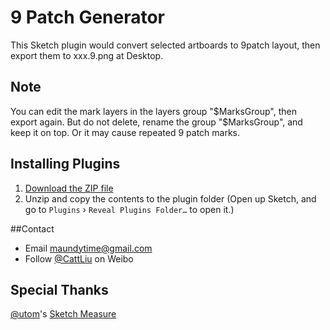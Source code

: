 # 9 Patch Generator

This Sketch plugin would convert selected artboards to 9patch layout, then export them to xxx.9.png at Desktop.

## Note

You can edit the mark layers in the layers group "$MarksGroup", then export again. But do not delete, rename the group "$MarksGroup", and keep it on top. Or it may cause repeated 9 patch marks.

## Installing Plugins

1. [Download the ZIP file](https://github.com/maundytime/sketch-9patch/archive/master.zip)
2. Unzip and copy the contents to the plugin folder (Open up Sketch, and go to `Plugins` › `Reveal Plugins Folder…` to open it.)

##Contact

* Email <maundytime@gmail.com>
* Follow [@CattLiu](http://weibo.com/maundytime) on Weibo

## Special Thanks
[@utom](http://twitter.com/utom)'s [Sketch Measure](https://github.com/utom/sketch-measure)

